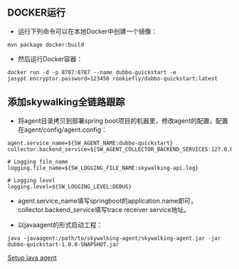 ## DOCKER运行
- 运行下列命令可以在本地Docker中创建一个镜像：
```shell script
mvn package docker:build
```
- 然后运行Docker容器：
```shell script
docker run -d -p 8787:8787 --name dubbo-quickstart -e jasypt.encryptor.password=123456 rookiefly/dubbo-quickstart:latest
```

## 添加skywalking全链路跟踪
- 将agent目录拷贝到部署spring boot项目的机器里，修改agent的配置，配置在agent/config/agent.config：
```properties
agent.service_name=${SW_AGENT_NAME:dubbo-quickstart}
collector.backend_service=${SW_AGENT_COLLECTOR_BACKEND_SERVICES:127.0.0.1:11800}

# Logging file_name
logging.file_name=${SW_LOGGING_FILE_NAME:skywalking-api.log}

# Logging level
logging.level=${SW_LOGGING_LEVEL:DEBUG}
```
- agent.service_name填写springboot的application.name即可，collector.backend_service填写trace receiver service地址。

- 以javaagent的形式启动工程：
```shell script
java -javaagent:/path/to/skywalking-agent/skywalking-agent.jar -jar dubbo-quickstart-1.0.0-SNAPSHOT.jar
```
[Setup java agent](https://github.com/apache/skywalking/blob/v8.2.0/docs/en/setup/service-agent/java-agent/README.md)